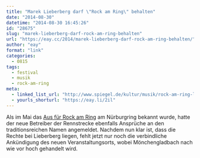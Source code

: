 ```yaml
---
title: "Marek Lieberberg darf \"Rock am Ring\" behalten"
date: "2014-08-30"
datetime: "2014-08-30 16:45:26"
id: "28675"
slug: "marek-lieberberg-darf-rock-am-ring-behalten"
url: "https://eay.cc/2014/marek-lieberberg-darf-rock-am-ring-behalten/"
author: "eay"
format: "link"
categories:
  - 0815
tags:
  - festival
  - musik
  - rock-am-ring
meta:
  - linked_list_url: "http://www.spiegel.de/kultur/musik/rock-am-ring-lieberberg-siegt-gegen-nuerburgring-im-namensstreit-a-988796.html"
  - yourls_shorturl: "https://eay.li/2il"
---
```


Als im Mai das [Aus für Rock am Ring](//eay.cc/2014/aus-fuer-rock-am-ring/) am Nürburgring bekannt wurde, hatte der neue Betreiber der Rennstrecke ebenfalls Ansprüche an den traditionsreichen Namen angemeldet. Nachdem nun klar ist, dass die Rechte bei Lieberberg liegen, fehlt jetzt nur noch die verbindliche Ankündigung des neuen Veranstaltungsorts, wobei Mönchengladbach nach wie vor hoch gehandelt wird.
